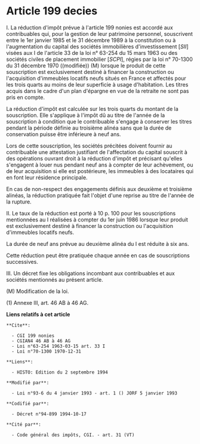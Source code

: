 # Article 199 decies

I. La réduction d'impôt prévue à l'article 199 nonies est accordé aux contribuables qui, pour la gestion de leur patrimoine
personnel, souscrivent entre le 1er janvier 1985 et le 31 décembre 1989 à la constitution ou à l'augmentation du capital des
sociétés immobilières d'investissement [*SII*] visées aux I de l'article 33 de la loi n° 63-254 du 15 mars 1963 ou des
sociétés civiles de placement immobilier [*SCPI*], régies par la loi n° 70-1300 du 31 décembre 1970 ((modifiée)) (M) lorsque
le produit de cette souscription est exclusivement destiné à financer la construction ou l'acquisition d'immeubles locatifs
neufs situés en France et affectés pour les trois quarts au moins de leur superficie à usage d'habitation. Les titres acquis
dans le cadre d'un plan d'épargne en vue de la retraite ne sont pas pris en compte.

La réduction d'impôt est calculée sur les trois quarts du montant de la souscription. Elle s'applique à l'impôt dû au titre
de l'année de la souscription à condition que le contribuable s'engage à conserver les titres pendant la période définie au
troisième alinéa sans que la durée de conservation puisse être inférieure à neuf ans.

Lors de cette souscription, les sociétés précitées doivent fournir au contribuable une attestation justifiant de
l'affectation du capital souscrit à des opérations ouvrant droit à la réduction d'impôt et précisant qu'elles s'engagent à
louer nus pendant neuf ans à compter de leur achèvement, ou de leur acquisition si elle est postérieure, les immeubles à des
locataires qui en font leur résidence principale.

En cas de non-respect des engagements définis aux deuxième et troisième alinéas, la réduction pratiquée fait l'objet d'une
reprise au titre de l'année de la rupture. 

II. Le taux de la réduction est porté à 10 p. 100 pour les souscriptions mentionnées au I réalisées à compter du 1er juin
1986 lorsque leur produit est exclusivement destiné à financer la construction ou l'acquisition d'immeubles locatifs neufs.

La durée de neuf ans prévue au deuxième alinéa du I est réduite à six ans.

Cette réduction peut être pratiquée chaque année en cas de souscriptions successives.

III. Un décret fixe les obligations incombant aux contribuables et aux sociétés mentionnés au présent article.

(M) Modification de la loi.

(1) Annexe III, art. 46 AB à 46 AG.

**Liens relatifs à cet article**

	**Cite**:

	  - CGI 199 nonies
	  - CGIAN4 46 AB à 46 AG
	  - Loi n°63-254 1963-03-15 art. 33 I
	  - Loi n°70-1300 1970-12-31

	**Liens**:

	  - HISTO: Edition du 2 septembre 1994

	**Modifié par**:

	  - Loi n°93-6 du 4 janvier 1993 - art. 1 () JORF 5 janvier 1993

	**Codifié par**:

	  - Décret n°94-899 1994-10-17

	**Cité par**:

	  - Code général des impôts, CGI. - art. 31 (VT)
